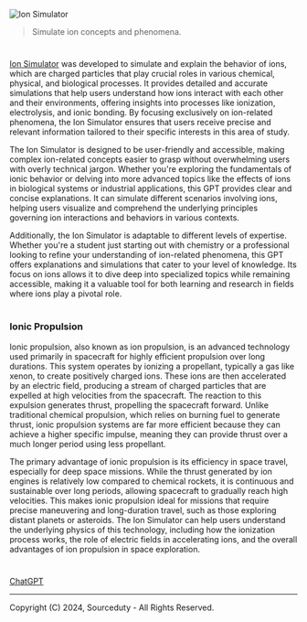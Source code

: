 ![Ion Simulator](https://github.com/user-attachments/assets/0dbf0942-6256-428f-947f-c456847009a0)

> Simulate ion concepts and phenomena.

#

[Ion Simulator](https://chatgpt.com/g/g-vYkqCfHpa-ion-simulator) was developed to simulate and explain the behavior of ions, which are charged particles that play crucial roles in various chemical, physical, and biological processes. It provides detailed and accurate simulations that help users understand how ions interact with each other and their environments, offering insights into processes like ionization, electrolysis, and ionic bonding. By focusing exclusively on ion-related phenomena, the Ion Simulator ensures that users receive precise and relevant information tailored to their specific interests in this area of study.

The Ion Simulator is designed to be user-friendly and accessible, making complex ion-related concepts easier to grasp without overwhelming users with overly technical jargon. Whether you're exploring the fundamentals of ionic behavior or delving into more advanced topics like the effects of ions in biological systems or industrial applications, this GPT provides clear and concise explanations. It can simulate different scenarios involving ions, helping users visualize and comprehend the underlying principles governing ion interactions and behaviors in various contexts.

Additionally, the Ion Simulator is adaptable to different levels of expertise. Whether you're a student just starting out with chemistry or a professional looking to refine your understanding of ion-related phenomena, this GPT offers explanations and simulations that cater to your level of knowledge. Its focus on ions allows it to dive deep into specialized topics while remaining accessible, making it a valuable tool for both learning and research in fields where ions play a pivotal role.

#
### Ionic Propulsion 

Ionic propulsion, also known as ion propulsion, is an advanced technology used primarily in spacecraft for highly efficient propulsion over long durations. This system operates by ionizing a propellant, typically a gas like xenon, to create positively charged ions. These ions are then accelerated by an electric field, producing a stream of charged particles that are expelled at high velocities from the spacecraft. The reaction to this expulsion generates thrust, propelling the spacecraft forward. Unlike traditional chemical propulsion, which relies on burning fuel to generate thrust, ionic propulsion systems are far more efficient because they can achieve a higher specific impulse, meaning they can provide thrust over a much longer period using less propellant.

The primary advantage of ionic propulsion is its efficiency in space travel, especially for deep space missions. While the thrust generated by ion engines is relatively low compared to chemical rockets, it is continuous and sustainable over long periods, allowing spacecraft to gradually reach high velocities. This makes ionic propulsion ideal for missions that require precise maneuvering and long-duration travel, such as those exploring distant planets or asteroids. The Ion Simulator can help users understand the underlying physics of this technology, including how the ionization process works, the role of electric fields in accelerating ions, and the overall advantages of ion propulsion in space exploration.

#
### 

[ChatGPT](https://github.com/sourceduty/ChatGPT)

***
Copyright (C) 2024, Sourceduty - All Rights Reserved.
